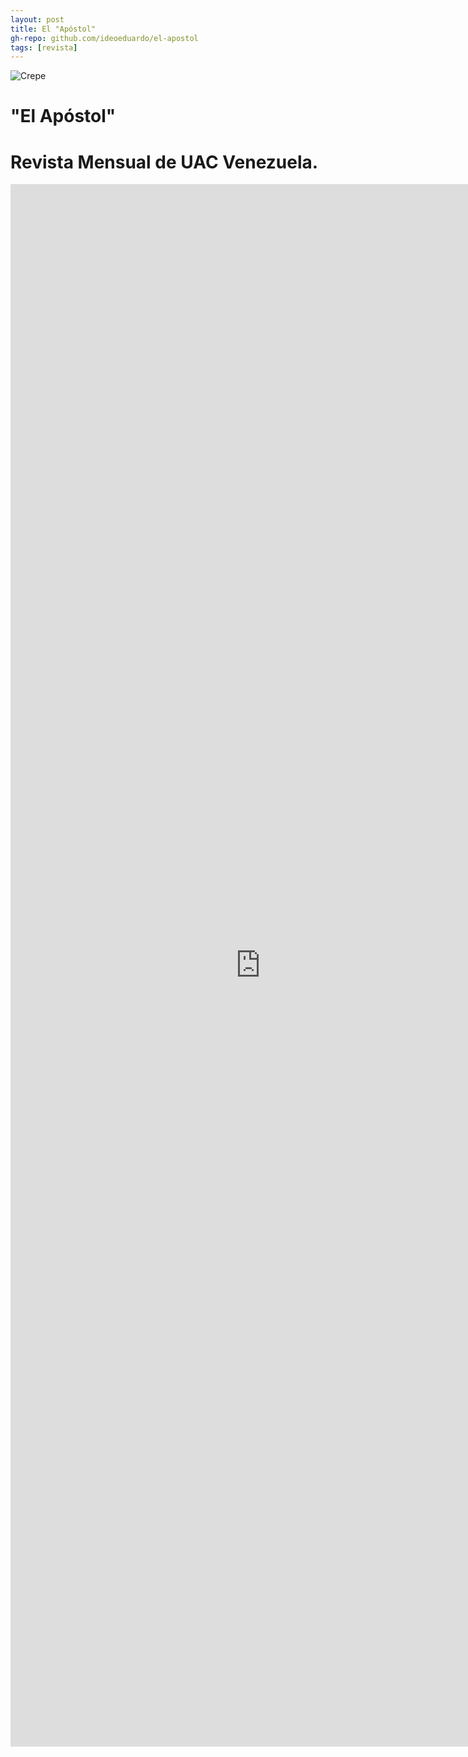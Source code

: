 ```yaml
---
layout: post
title: El "Apóstol"
gh-repo: github.com/ideoeduardo/el-apostol
tags: [revista]
---
```

![Crepe](https://fundacionsanvicentepallotti.github.io/assets/img/rev-el-apostol.png)
# "El Apóstol"
# Revista Mensual de UAC Venezuela.
<!--Te colocamos en disposición la Revista en formato digital de La Unión del Apostolado Católico de Venezuela; con la intención de informar, conocer y formarse de los Palotinos en nuestro país.-->
<iframe width="800" height="2500" src="https://ideoeduardo.github.io/fsvp-el-apostol/" frameborder="0"></iframe>
